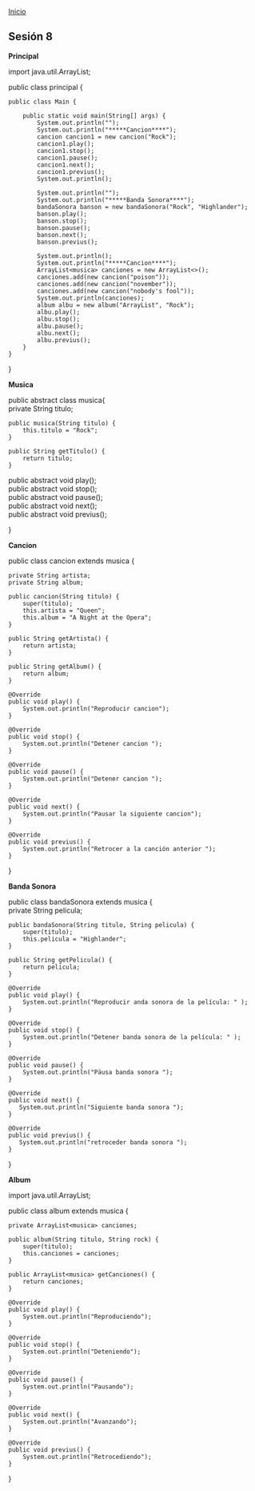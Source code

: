 <!-- No borrar o modificar -->
[Inicio](./index.md)

## Sesión 8 

**Principal**


import java.util.ArrayList;  

public class principal {  

    public class Main {  

        public static void main(String[] args) {  
            System.out.println("");  
            System.out.println("*****Cancion****");  
            cancion cancion1 = new cancion("Rock");  
            cancion1.play();  
            cancion1.stop();  
            cancion1.pause();  
            cancion1.next();  
            cancion1.previus();  
            System.out.println();  

            System.out.println("");  
            System.out.println("*****Banda Sonora****");  
            bandaSonora banson = new bandaSonora("Rock", "Highlander");  
            banson.play();  
            banson.stop();  
            banson.pause();  
            banson.next();  
            banson.previus();  

            System.out.println();  
            System.out.println("*****Cancion****");  
            ArrayList<musica> canciones = new ArrayList<>();  
            canciones.add(new cancion("poison"));  
            canciones.add(new cancion("november"));  
            canciones.add(new cancion("nobody's fool"));  
            System.out.println(canciones);  
            album albu = new album("ArrayList", "Rock");  
            albu.play();  
            albu.stop();  
            albu.pause();  
            albu.next();  
            albu.previus();  
        }
    }

}

**Musica**

public abstract class musica{  
    private String titulo;  

    public musica(String titulo) {  
        this.titulo = "Rock";  
    }  

    public String getTitulo() {  
        return titulo;  
    }  
    
public abstract void play();  
public abstract void stop();  
public abstract void pause();  
public abstract void next();  
public abstract void previus();  

}

**Cancion** 

public class cancion extends musica {  

    private String artista;  
    private String album;  

    public cancion(String titulo) {  
        super(titulo);  
        this.artista = "Queen";  
        this.album = "A Night at the Opera";  
    }

    public String getArtista() {  
        return artista;  
    }

    public String getAlbum() {  
        return album;  
    }

    @Override  
    public void play() {  
        System.out.println("Reproducir cancion");  
    }

    @Override  
    public void stop() {  
        System.out.println("Detener cancion ");  
    }

    @Override  
    public void pause() {  
        System.out.println("Detener cancion ");  
    }

    @Override  
    public void next() {  
        System.out.println("Pausar la siguiente cancion");  
    }

    @Override  
    public void previus() {  
        System.out.println("Retrocer a la canción anterior ");  
    }

}

**Banda Sonora**

public class bandaSonora extends musica {  
    private String pelicula;

    public bandaSonora(String titulo, String pelicula) {  
        super(titulo);  
        this.pelicula = "Highlander";  
    }

    public String getPelicula() {  
        return pelicula;  
    }

    @Override  
    public void play() {  
        System.out.println("Reproducir anda sonora de la película: " );  
    }

    @Override  
    public void stop() {  
        System.out.println("Detener banda sonora de la película: " );  
    }

    @Override  
    public void pause() {  
        System.out.println("Päusa banda sonora ");  
    }

    @Override  
    public void next() {  
       System.out.println("Siguiente banda sonora ");  
    }

    @Override    
    public void previus() {  
       System.out.println("retroceder banda sonora ");   
    }
}

**Album**

import java.util.ArrayList;  

public class album extends musica {  

    private ArrayList<musica> canciones;  

    public album(String titulo, String rock) {  
        super(titulo);  
        this.canciones = canciones;  
    }

    public ArrayList<musica> getCanciones() {  
        return canciones;  
    }
      
    @Override  
    public void play() {  
        System.out.println("Reproduciendo");  
    }

    @Override  
    public void stop() {  
        System.out.println("Deteniendo");  
    }

    @Override  
    public void pause() {  
        System.out.println("Pausando");  
    }

    @Override  
    public void next() {  
        System.out.println("Avanzando");  
    }

    @Override  
    public void previus() {  
        System.out.println("Retrocediendo");  
    }

  }

